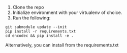 1. Clone the repo
2. Initialize environment with your virtualenv of choice.
3. Run the following:

```
git submodule update --init
pip install -r requirements.txt
cd encodec && pip install -e .
```

Alternatively, you can install from the requirements.txt
